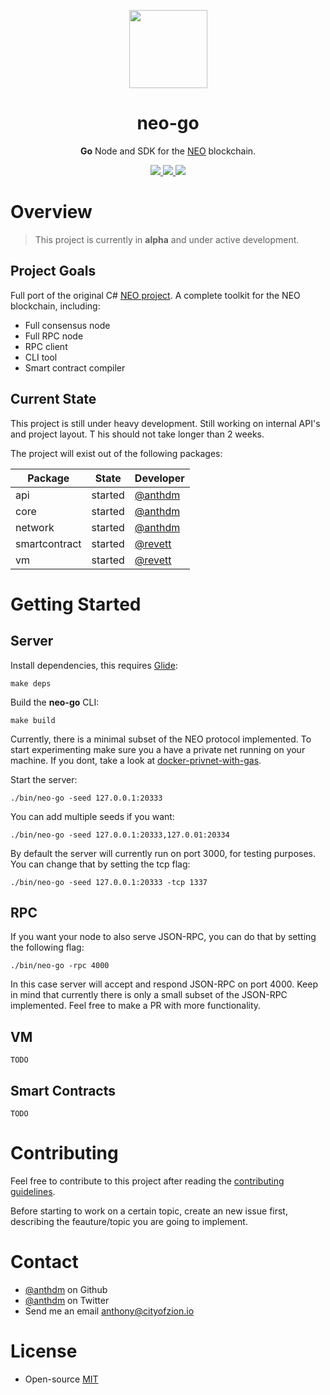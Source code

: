<p align="center">
<img 
    src="http://res.cloudinary.com/vidsy/image/upload/v1503160820/CoZ_Icon_DARKBLUE_200x178px_oq0gxm.png" 
    width="125px"
  >
</p>

<h1 align="center">neo-go</h1>

<p align="center">
  <b>Go</b> Node and SDK for the <a href="https://neo.org">NEO</a> blockchain.
</p>

<p align="center">
  <a href="https://github.com/CityOfZion/neo-go/releases">
    <img src="https://img.shields.io/github/tag/CityOfZion/neo-go.svg?style=flat">
  </a>
  <a href="https://circleci.com/gh/CityOfZion/neo-go/tree/master">
    <img src="https://circleci.com/gh/CityOfZion/neo-go/tree/master.svg?style=shield">
  </a>
  <a href="https://goreportcard.com/report/github.com/CityOfZion/neo-go">
    <img src="https://goreportcard.com/badge/github.com/CityOfZion/neo-go">
  </a>
</p>

# Overview

> This project is currently in **alpha** and under active development.

## Project Goals

Full port of the original C# [NEO project](https://github.com/neo-project). 
A complete toolkit for the NEO blockchain, including:

- Full consensus node
- Full RPC node
- RPC client
- CLI tool
- Smart contract compiler

## Current State

This project is still under heavy development. Still working on internal API's and project layout. T
his should not take longer than 2 weeks. 

The project will exist out of the following packages:

| Package       | State   | Developer                            |
|---------------|---------|--------------------------------------|
| api           | started | [@anthdm](https://github.com/anthdm) |
| core          | started | [@anthdm](https://github.com/anthdm) |
| network       | started | [@anthdm](https://github.com/anthdm) |
| smartcontract | started | [@revett](https://github.com/revett) |
| vm            | started | [@revett](https://github.com/revett) |

# Getting Started 

## Server

Install dependencies, this requires [Glide](https://github.com/Masterminds/glide#install):

```
make deps
```

Build the **neo-go** CLI:

```
make build
```

Currently, there is a minimal subset of the NEO protocol implemented. 
To start experimenting make sure you a have a private net running on your machine. 
If you dont, take a look at [docker-privnet-with-gas](https://hub.docker.com/r/metachris/neo-privnet-with-gas/). 

Start the server:

```
./bin/neo-go -seed 127.0.0.1:20333
```

You can add multiple seeds if you want:

```
./bin/neo-go -seed 127.0.0.1:20333,127.0.01:20334
```

By default the server will currently run on port 3000, for testing purposes. 
You can change that by setting the tcp flag:

```
./bin/neo-go -seed 127.0.0.1:20333 -tcp 1337
```

## RPC

If you want your node to also serve JSON-RPC, you can do that by setting the following flag:

```
./bin/neo-go -rpc 4000
```

In this case server will accept and respond JSON-RPC on port 4000. 
Keep in mind that currently there is only a small subset of the JSON-RPC implemented. 
Feel free to make a PR with more functionality.

## VM

```
TODO
```

## Smart Contracts

```
TODO
```

# Contributing

Feel free to contribute to this project after reading the 
[contributing guidelines](https://github.com/anthdm/neo-go/blob/master/CONTRIBUTING.md).

Before starting to work on a certain topic, create an new issue first, 
describing the feauture/topic you are going to implement.

# Contact

- [@anthdm](https://github.com/anthdm) on Github
- [@anthdm](https://twitter.com/anthdm) on Twitter
- Send me an email anthony@cityofzion.io

# License

- Open-source [MIT](https://github.com/anthdm/neo-go/blob/master/LICENCE.md)

